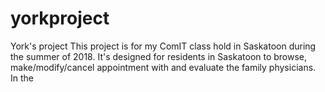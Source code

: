# yorkproject
York's project
This project is for my ComIT class hold in Saskatoon during the summer of 2018.
It's designed for residents in Saskatoon to browse, make/modify/cancel appointment with and evaluate the family physicians.
In the 
